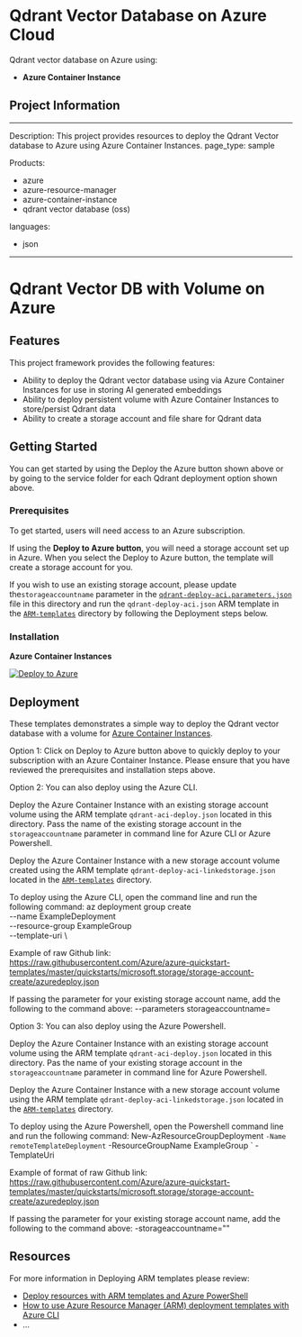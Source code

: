 # Qdrant Vector Database on Azure Cloud
Qdrant vector database on Azure using:

- **Azure Container Instance**

## Project Information
---
Description: This project provides resources to deploy the Qdrant Vector database to Azure using Azure Container Instances.
page_type: sample

Products:
- azure
- azure-resource-manager
- azure-container-instance
- qdrant vector database (oss)

languages:
- json
---

# Qdrant Vector DB with Volume on Azure 


## Features
This project framework provides the following features:

* Ability to deploy the Qdrant vector database using via Azure Container Instances for use in storing AI generated embeddings
* Ability to deploy persistent volume with Azure Container Instances to store/persist Qdrant data
* Ability to create a storage account and file share for Qdrant data


## Getting Started
You can get started by using the Deploy the Azure button shown above or by going to the service folder for each Qdrant deployment option shown above. 

### Prerequisites

To get started, users will need access to an Azure subscription. 

If using the **Deploy to Azure button**, you will need a storage account set up in Azure. When you select the Deploy to Azure button, the template will create a storage account for you. 

If you wish to use an existing storage account, please update the`storageaccountname` parameter in the [`qdrant-deploy-aci.parameters.json`](./ARM-templates/qdrant-deploy-aci.parameters.json) file in this directory and run the `qdrant-deploy-aci.json` ARM template in the [`ARM-templates`](./ARM-templates) directory by following the Deployment steps below.

### Installation

**Azure Container Instances**

[![Deploy to Azure](https://aka.ms/deploytoazurebutton)](https%3A%2F%2Fraw.githubusercontent.com%2FAzure-Samples%2Fqdrant-azure%2Fdev-azure-multideploy%2FAzure-Container-Instances%2FARM-templates%2Fqdrant-deploy-aci-linkedstorage.json)



## Deployment

These templates demonstrates a simple way to deploy the Qdrant vector database with a volume for [Azure Container Instances](https://docs.microsoft.com/azure/container-instances/).

Option 1: Click on Deploy to Azure button above to quickly deploy to your subscription with an Azure Container Instance. Please ensure that you have reviewed the prerequisites and installation steps above.

Option 2: You can also deploy using the Azure CLI.

Deploy the Azure Container Instance with an existing storage account volume using the ARM template `qdrant-aci-deploy.json` located in this directory. Pass the name of the existing storage account in the `storageaccountname` parameter in command line for Azure CLI or Azure Powershell.

Deploy the Azure Container Instance with a new storage account volume created using the ARM template `qdrant-deploy-aci-linkedstorage.json` located in the [`ARM-templates`](./ARM-templates) directory.

To deploy using the Azure CLI, open the command line and run the following command: 
  az deployment group create \
  --name ExampleDeployment \
  --resource-group ExampleGroup \
  --template-uri<Insert-the Github raw link for template you wish to run> \
  
  Example of raw Github link: https://raw.githubusercontent.com/Azure/azure-quickstart-templates/master/quickstarts/microsoft.storage/storage-account-create/azuredeploy.json

  If passing the parameter for your existing storage account name, add the following to the command above:
  --parameters storageaccountname=<insert storage name here> 

Option 3: You can also deploy using the Azure Powershell.

Deploy the Azure Container Instance with an existing storage account volume using the ARM template `qdrant-aci-deploy.json` located in this directory. Pas the name of your existing storage account in the `storageaccountname` parameter in command line for Azure Powershell. 

Deploy the Azure Container Instance with a new storage account volume using the ARM template `qdrant-deploy-aci-linkedstorage.json` located in the [`ARM-templates`](./ARM-templates) directory.


To deploy using the Azure Powershell, open the Powershell command line and run the following command: 
   New-AzResourceGroupDeployment `
  -Name remoteTemplateDeployment `
  -ResourceGroupName ExampleGroup `
  -TemplateUri <Insert-the Github raw link for template you wish to run> 
  
  Example of format of raw Github link: https://raw.githubusercontent.com/Azure/azure-quickstart-templates/master/quickstarts/microsoft.storage/storage-account-create/azuredeploy.json

  If passing the parameter for your existing storage account name, add the following to the command above:
  -storageaccountname="<insert storage name here>" 

## Resources

For more information in Deploying ARM templates please review: 

- [Deploy resources with ARM templates and Azure PowerShell](https://learn.microsoft.com/en-us/azure/azure-resource-manager/templates/deploy-powershell)
- [How to use Azure Resource Manager (ARM) deployment templates with Azure CLI](https://learn.microsoft.com/en-us/azure/azure-resource-manager/templates/deploy-cli)
- ...
